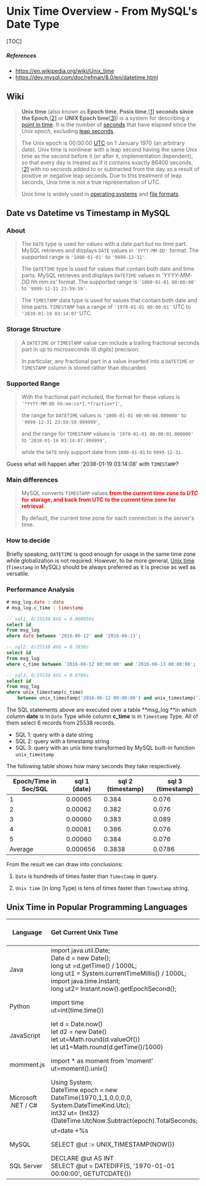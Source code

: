 # Unix Time Overview - From MySQL's Date Type

[TOC]

##### References
* https://en.wikipedia.org/wiki/Unix_time
* https://dev.mysql.com/doc/refman/8.0/en/datetime.html


## Wiki

> **Unix time** (also known as **Epoch time**, **Posix time**,[[1\]](https://en.wikipedia.org/wiki/Unix_time#cite_note-1) **seconds since the Epoch**,[[2\]](https://en.wikipedia.org/wiki/Unix_time#cite_note-single-unix-spec-4.16-2) or **UNIX Epoch time**[[3\]](https://en.wikipedia.org/wiki/Unix_time#cite_note-3)) is a system for describing a [point in time](https://en.wikipedia.org/wiki/Timestamp). It is the number of [seconds](https://en.wikipedia.org/wiki/Second) that have elapsed since the *Unix epoch*, excluding [leap seconds](https://en.wikipedia.org/wiki/Leap_second). 
>
> The Unix epoch is 00:00:00 [UTC](https://en.wikipedia.org/wiki/Coordinated_Universal_Time) on 1 January 1970 (an arbitrary date). Unix time is nonlinear with a  leap second having the same Unix time as the second before it (or after it, implementation dependent), so that every day is treated as if it contains exactly 86400 seconds,[[2\]](https://en.wikipedia.org/wiki/Unix_time#cite_note-single-unix-spec-4.16-2) with no seconds added to or subtracted from the day as a result of  positive or negative leap seconds. Due to this treatment of leap  seconds, Unix time is not a true representation of UTC.
>
> Unix time is widely used in [operating systems](https://en.wikipedia.org/wiki/Operating_system) and [file formats](https://en.wikipedia.org/wiki/File_format). 



## Date vs Datetime vs Timestamp in MySQL

### About

> The `DATE` type is used for values with a date part but no time part. MySQL retrieves and displays `DATE` values in `'YYYY-MM-DD'` format. The supported range is `'1000-01-01'` to `'9999-12-31'`.

>  The `DATETIME` type is used for values that contain both date and time parts. MySQL retrieves and displays `DATETIME` values in *'YYYY-MM-DD hh:mm:ss'* format. The supported range is `'1000-01-01 00:00:00'` to `'9999-12-31 23:59:59'`.

>  The `TIMESTAMP` data type is used for values that contain both date and time parts. `TIMESTAMP` has a range of `'1970-01-01 00:00:01'` UTC to `'2038-01-19 03:14:07'`UTC.

### Storage Structure

> A `DATETIME` or `TIMESTAMP` value can include a trailing fractional seconds part in up to microseconds (6 digits) precision. 
>
> In particular, any fractional part in a value inserted into a `DATETIME` or `TIMESTAMP` column is stored rather than discarded. 

### Supported Range

> With the fractional part included, the format for these values is `'*YYYY-MM-DD hh:mm:ss*[.*fraction*]'`, 
>
> the range for `DATETIME` values is `'1000-01-01 00:00:00.000000'` to `'9999-12-31 23:59:59.999999'`, 
>
> and the range for `TIMESTAMP` values is `'1970-01-01 00:00:01.000000'` to `'2038-01-19 03:14:07.999999'`,
> 
> while the `DATE` only support date from `1000-01-01` to `9999-12-31`.

Guess what will happen after '2038-01-19 03:14:08' with `TIMESTAMP`?



### Main differences

> MySQL converts `TIMESTAMP` values <b style='color:red'>from the current time zone to *UTC* for storage, and back from UTC to the current time zone for retrieval</b>. 
>
> By default, the current time zone for each connection is the server's time. 

### How to decide
Briefly speaking, `DATETIME` is good enough for usage in the same time zone while globalization is not required. However, to be more general, [Unix time](https://en.wikipedia.org/wiki/Unix_time) (`Timestamp` in MySQL) should be always preferred as it is precise as well as versatile.


### Performance Analysis

```SQL
# msg_log.date : date
# msg_log.c_time : timestamp

-- sql1, 6/25538 AVG = 0.000656s
select id 
from msg_log 
where date between '2016-06-12' and '2016-06-13';

-- sql2, 6/25538 AVG = 0.3838s
select id 
from msg_log 
where c_time between '2016-06-12 00:00:00' and '2016-06-13 00:00:00';

-- sql3, 6/25538 AVG = 0.0786s
select id 
from msg_log 
where unix_timestamp(c_time) 
	between unix_timestamp('2016-06-12 00:00:00') and unix_timestamp('2016-06-13 00:00:00');
```

The SQL statements above are executed over a table **msg_log **in which column **date** is in `Date` Type while column **c_time** is in `Timestamp` Type. All of them select 6 records from 25538 records. 

* SQL 1: query with a date string
* SQL 2: query with a timestamp string
* SQL 3: query with an unix time transformed by MySQL built-in function `unix_timestamp`

The following table shows how many seconds they take respectively.


| Epoch/Time in Sec/SQL | sql 1 (date) | sql 2 (timestamp) | sql 3 (timestamp) |
| --------------------- | ------------ | ----------------- | ----------------- |
| 1                     | 0.00065      | 0.384             | 0.076             |
| 2                     | 0.00062      | 0.382             | 0.076             |
| 3                     | 0.00060      | 0.383             | 0.089             |
| 4                     | 0.00081      | 0.386             | 0.076             |
| 5                     | 0.00060      | 0.384             | 0.076             |
| Average               | 0.000656     | 0.3838            | 0.0786            |

From the result we can draw into conclusions:

1. `Date` is hundreds of times faster than `Timestamp` in query.

2. `Unix time` (in long Type) is tens of times faster than `Timestamp` string.

   


## Unix Time in Popular Programming Languages 
| Language            | Get Current Unix Time                                        | Unix Time -> String<br />ut=1633060800<br />s="2021-10-01 12:00:00" | String -> Unix Time<br />s="2021-10-01 12:00:00"<br />ut=1633060800 |
| ------------------- | :----------------------------------------------------------- | ------------------------------------------------------------ | ------------------------------------------------------------ |
| Java                | import java.util.Date;<br />Date d = new Date();<br />long ut =d.getTime() / 1000L;<br />long ut1 = System.currentTimeMillis() / 1000L;<br />import java.time.Instant;<br />long ut2= Instant.now().getEpochSecond();<br /> | DateTimeFormatter f= DateTimeFormatter.ofPattern("yyyy-MM-dd hh:mm:ss"); <br />d.toString(f) | d=DateTime.parse(s, f);<br />LocalDate d2= LocalDate.parse(s, f);<br />long ut = d.getTime()/1000L; |
| Python              | import time <br />ut=int(time.time())                        | d=time.localtime(ut)<br />s=time.strftime(f, d)              | f="%Y-%m-%d %H:%M:%S"<br />d=time.strptime(s, f)<br />ut=int(time.mktime(d)) |
| JavaScript          | let d = Date.now() <br />let d2 = new Date() <br />let ut=Math.round(d.valueOf())<br />let ut1=Math.round(d.getTime()/1000) | // approximate output<br />let s=ut.toLocaleString()         | ut=Math.round(Date.parse(s).getTimes()/1000) // Date.parse() is not recommended as ES5 though |
| momment.js          | import * as moment from 'moment'<br />ut=moment().unix()     | let m=moment(ut)<br />let f="YYYY-MM-DD HH:hh:ss"<br />let s=m.format(f) | m = moment(s, f)                                             |
| Microsoft .NET / C# | Using System;<br />DateTime epoch = new DateTime(1970,1,1,0,0,0,0, System.DateTimeKind.Utc);<br />Int32 ut= (Int32)(DateTime.UtcNow.Subtract(epoch).TotalSeconds; | DateTime dt= epoch.AddSeconds( ut).ToLocalTime();<br />var s = dt.ToString("yyyyMMdd HH:mm:ss") | DateTime.Parse(s, "yyyyMMdd HH:mm:ssZ")                      |
|                     | ut=date +%s                                                  | s=date -d "@$ut" +"%F %R:%S"                                 | date --date="$s" +%s                                         |
| MySQL               | SELECT @ut := UNIX_TIMESTAMP(NOW())                          | SELECT @s:=FROM_UNIXTIME(@ut, "%Y-%m-%d %T")                 | DATE_FORMAT(@s,"%Y-%m-%d %T")                                |
| SQL Server          | DECLARE @ut AS INT<br />SELECT @ut = DATEDIFF(S, '1970-01-01 00:00:00', GETUTCDATE()) | DECLARE @s AS VARCHAR(30)<br />SELECT @s =DATEADD(S, @ut, '1970-01-01 00:00:00') | SELECT @ut = DATEDIFF(S, '1970-01-01 00:00:00', @s)          |

